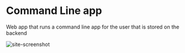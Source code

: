 # Command Line app
 Web app that runs a command line app for the user that is stored on the backend


![site-screenshot](https://user-images.githubusercontent.com/125409200/236331516-e4d9f6ec-ae0e-4ec8-b6a1-378e0d38e792.png)
